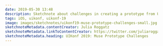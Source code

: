 ```yaml
---
date: 2019-05-30 13:48
description: Sketchnote about challenges in creating a prototype from UIKonf 2019
tags: iOS, uikonf, uikonf-19
image: images/sketchnotes/uikonf19-muse-prototype-challenges-small.jpg
sketchnoteMetadata.contentCreator: Julia Roggatz
sketchnoteMetadata.linkToContentCreator: https://twitter.com/juliaroggatz
sketchnoteMetadata.heading: UIKonf 2019: Muse Prototype Challenges
---
```

